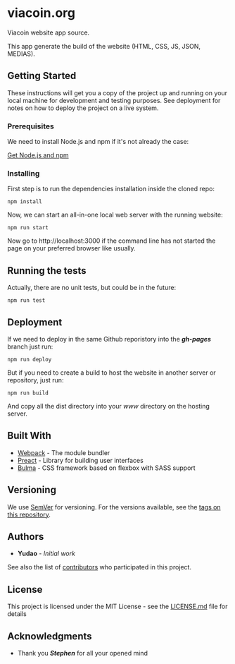 # viacoin.org

Viacoin website app source.

This app generate the build of the website (HTML, CSS, JS, JSON, MEDIAS).

## Getting Started

These instructions will get you a copy of the project up and running on your local machine for development and testing purposes. See deployment for notes on how to deploy the project on a live system.

### Prerequisites

We need to install Node.js and npm if it's not already the case:

[Get Node.js and npm](https://www.npmjs.com/get-npm)

### Installing

First step is to run the dependencies installation inside the cloned repo:

```
npm install
```

Now, we can start an all-in-one local web server with the running website:

```
npm run start
```

Now go to http://localhost:3000 if the command line has not started the page on your preferred browser like usually.

## Running the tests

Actually, there are no unit tests, but could be in the future:

```
npm run test
```

## Deployment

If we need to deploy in the same Github reporistory into the **_gh-pages_** branch just run:

```
npm run deploy
```

But if you need to create a build to host the website in another server or repository, just run:

```
npm run build
```

And copy all the dist directory into your _www_ directory on the hosting server.

## Built With

* [Webpack](https://webpack.js.org/) - The module bundler
* [Preact](https://preactjs.com/) - Library for building user interfaces
* [Bulma](https://bulma.io/) - CSS framework based on flexbox with SASS support

## Versioning

We use [SemVer](http://semver.org/) for versioning. For the versions available, see the [tags on this repository](https://github.com/yudao/viacoin.org.v2.git/tags).

## Authors

* **Yudao** - *Initial work*

See also the list of [contributors](https://github.com/yudao/viacoin.org.v2.git/contributors) who participated in this project.

## License

This project is licensed under the MIT License - see the [LICENSE.md](LICENSE.md) file for details

## Acknowledgments

* Thank you **_Stephen_** for all your opened mind
